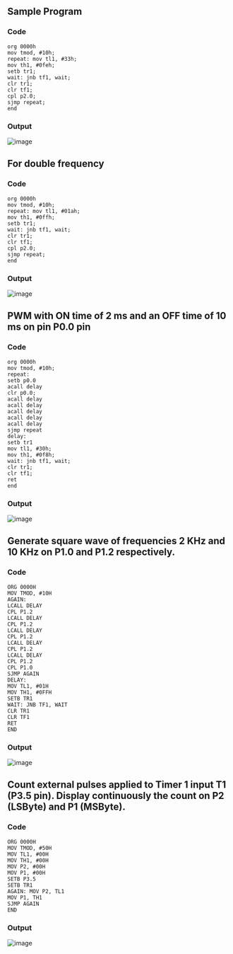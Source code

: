 ## Sample Program
### Code
``` Assembly
org 0000h
mov tmod, #10h;
repeat: mov tl1, #33h;
mov th1, #0feh;
setb tr1;
wait: jnb tf1, wait;
clr tr1;
clr tf1;
cpl p2.0;
sjmp repeat;
end
```
### Output 
![image](https://github.com/user-attachments/assets/0faa21d4-b2ed-4f1f-bb75-90579e24b5d2)

## For double frequency
### Code
``` Assembly
org 0000h
mov tmod, #10h;
repeat: mov tl1, #01ah;
mov th1, #0ffh;
setb tr1;
wait: jnb tf1, wait;
clr tr1;
clr tf1;
cpl p2.0;
sjmp repeat;
end
```
### Output
![image](https://github.com/user-attachments/assets/52c0ec3b-736c-46dc-98a2-55cbb0322bd7)

## PWM with ON time of 2 ms and an OFF time of 10 ms on pin P0.0 pin
### Code
``` Assembly
org 0000h
mov tmod, #10h;
repeat: 
setb p0.0
acall delay
clr p0.0;
acall delay
acall delay
acall delay
acall delay
acall delay
sjmp repeat
delay:
setb tr1
mov tl1, #30h;
mov th1, #0f8h;
wait: jnb tf1, wait;
clr tr1;
clr tf1;
ret
end
```
### Output
![image](https://github.com/user-attachments/assets/f166b603-b795-4ef3-9118-b860f34926f9)


## Generate square wave of frequencies 2 KHz and 10 KHz on P1.0 and P1.2 respectively.
### Code
``` Assembly
ORG 0000H
MOV TMOD, #10H
AGAIN:
LCALL DELAY
CPL P1.2
LCALL DELAY
CPL P1.2
LCALL DELAY
CPL P1.2
LCALL DELAY
CPL P1.2
LCALL DELAY
CPL P1.2
CPL P1.0
SJMP AGAIN
DELAY:
MOV TL1, #01H
MOV TH1, #0FFH
SETB TR1
WAIT: JNB TF1, WAIT
CLR TR1
CLR TF1
RET
END
```
### Output
![image](https://github.com/user-attachments/assets/ae04fead-851c-421c-9d58-111ed8de3d32)

## Count external pulses applied to Timer 1 input T1 (P3.5 pin). Display continuously the count on P2 (LSByte) and P1 (MSByte).
### Code
``` Assembly
ORG 0000H
MOV TMOD, #50H
MOV TL1, #00H
MOV TH1, #00H
MOV P2, #00H
MOV P1, #00H
SETB P3.5
SETB TR1
AGAIN: MOV P2, TL1
MOV P1, TH1
SJMP AGAIN
END
```
### Output
![image](https://github.com/user-attachments/assets/5e048e9e-ebbc-49dd-bc63-7bcab8b7bf96)
